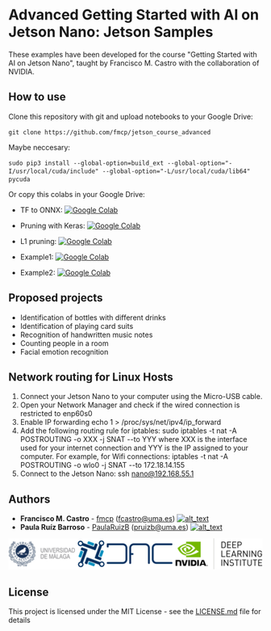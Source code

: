 # Advanced Getting Started with AI on Jetson Nano: Jetson Samples

These examples have been developed for the course "Getting Started with AI on Jetson Nano", taught by Francisco M. Castro with the collaboration of NVIDIA.


## How to use

Clone this repository with git and upload notebooks to your Google Drive:

```
git clone https://github.com/fmcp/jetson_course_advanced
```

Maybe neccesary:
```
sudo pip3 install --global-option=build_ext --global-option="-I/usr/local/cuda/include" --global-option="-L/usr/local/cuda/lib64" pycuda
```

Or copy this colabs in your Google Drive:
* TF to ONNX: [![Google Colab](https://colab.research.google.com/assets/colab-badge.svg)](https://colab.research.google.com/drive/1-HN6F5ItNOJDIKbX8yFtEHvY-nNZa8yi)
* Pruning with Keras: [![Google Colab](https://colab.research.google.com/assets/colab-badge.svg)](https://colab.research.google.com/drive/1NR2A9wPjHIQJPaE0SgNXnq-Ntg7jjnP3)
* L1 pruning: [![Google Colab](https://colab.research.google.com/assets/colab-badge.svg)](https://colab.research.google.com/drive/10btzzCDsNZpshVYAPokwMUzA03Zdtr5I#scrollTo=XJwKblJyKRw4)


* Example1: [![Google Colab](https://colab.research.google.com/assets/colab-badge.svg)](https://colab.research.google.com/drive/1O60VH-dH2JrTpcKJh9LCqdxsq2RVlgcv)
* Example2: [![Google Colab](https://colab.research.google.com/assets/colab-badge.svg)](https://colab.research.google.com/drive/1Q8M0Kw-Ub9xBOUuNAHIwWlGRVOUPXqT0)

## Proposed projects
* Identification of bottles with different drinks
* Identification of playing card suits
* Recognition of handwritten music notes
* Counting people in a room
* Facial emotion recognition

## Network routing for Linux Hosts
1. Connect your Jetson Nano to your computer using the Micro-USB cable.
2. Open your Network Manager and check if the wired connection is restricted to enp60s0
3. Enable IP forwarding echo 1 > /proc/sys/net/ipv4/ip_forward
4. Add the following routing rule for iptables: sudo iptables -t nat -A POSTROUTING -o XXX -j SNAT --to YYY where XXX is the interface used for your internet connection and YYY is the IP assigned to your computer. For example, for Wifi connections: iptables -t nat -A POSTROUTING -o wlo0 -j SNAT --to 172.18.14.155
5. Connect to the Jetson Nano: ssh nano@192.168.55.1

## Authors

* **Francisco M. Castro** - [fmcp](https://github.com/fmcp) (fcastro@uma.es) [<img alt="alt_text" width="15px" src="https://cdn-icons-png.flaticon.com/512/174/174857.png" />](https://www.linkedin.com/in/francisco-manuel-castro-pay%C3%A1n-5099248b/)
* **Paula Ruíz Barroso** - [PaulaRuizB](https://github.com/PaulaRuizB) (pruizb@uma.es) [<img alt="alt_text" width="15px" src="https://cdn-icons-png.flaticon.com/512/174/174857.png" />](https://www.linkedin.com/in/paula-ruiz-barroso/)

![logo](./img/logos.jpg)

## License

This project is licensed under the MIT License - see the [LICENSE.md](LICENSE.md) file for details
 
